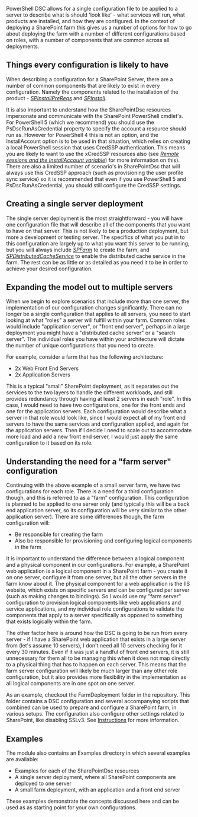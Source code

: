 PowerShell DSC allows for a single configuration file to be applied to a server to describe
what is should 'look like' - what services will run, what products are installed, and how
they are configured.
In the context of deploying a SharePoint farm this gives us a number of options for how to
go about deploying the farm with a number of different configurations based on roles, with
a number of components that are common across all deployments.

## Things every configuration is likely to have

When describing a configuration for a SharePoint Server, there are a number of common
components that are likely to exist in every configuration.
Namely the components related to the installation of the product -
_[SPInstallPreReqs](SPInstallPreReqs)_ and _[SPInstall](SPInstall)_.

It is also important to understand how the SharePointDsc resources impersonate and communicate
with the SharePoint PowerShell cmdlet's.
For PowerShell 5 (which we recommend) you should use the PsDscRunAsCredential property to specify
 the account a resource should run as.
However for PowerShell 4 this is not an option, and the InstallAccount option is to be used in
that situation, which relies on creating a local PowerShell session that uses CredSSP authentication.
This means you are likely to want to use the xCredSSP resources also (see _[Remote sessions and
the InstallAccount variable](Remote-sessions-and-the-InstallAccount-variable)_) for more information
on this).
There are also a limited number of scenario's in SharePointDsc that will always use this CredSSP
approach (such as provisioning the user profile sync service) so it is recommended that even if
you use PowerShell 5 and PsDscRunAsCredential, you should still configure the CredSSP settings.

## Creating a single server deployment

The single server deployment is the most straightforward - you will have one configuration file
that will describe all of the components that you want to have on that server.
This is not likely to be a production deployment, but more a development or testing server.
The specifics of what you put in to this configuration are largely up to what you want this server
to be running, but you will always include _[SPFarm](SPFarm)_ to create the farm, and
_[SPDistributedCacheService](SPDistributedCacheService)_ to enable the distributed cache service
in the farm.
The rest can be as little or as detailed as you need it to be in order to achieve your desired
configuration.

## Expanding the model out to multiple servers

When we begin to explore scenarios that include more than one server, the implementation of our
configuration changes significantly.
There can no longer be a single configuration that applies to all servers, you need to start
looking at what "roles" a server will fulfill within your farm.
Common roles would include "application server", or "front end server", perhaps in a large
deployment you might have a "distributed cache server" or a "search server".
The individual roles you have within your architecture will dictate the number of unique
configurations that you need to create.

For example, consider a farm that has the following architecture:

- 2x Web Front End Servers
- 2x Application Servers

This is a typical "small" SharePoint deployment, as it separates out the services to the two layers to
handle the different workloads, and still provides redundancy through having at least 2 servers in
each "role".
In this case, I would need to have two configurations, one for the front ends and one for the
application servers.
Each configuration would describe what a server in that role would look like, since I would expect
all of my front end servers to have the same services and configuration applied, and again for the
application servers.
Then if I decide I need to scale out to accommodate more load and add a new front end server, I would
just apply the same configuration to it based on its role.

## Understanding the need for a "farm server" configuration

Continuing with the above example of a small server farm, we have two configurations for each role.
There is a need for a third configuration though, and this is referred to as a "farm" configuration.
This configuration is planned to be applied to one server only (and typically this will be a back end
application server, so its configuration will be very similar to the other application server).
There are some differences though, the farm configuration will:

- Be responsible for creating the farm
- Also be responsible for provisioning and configuring logical components in the farm

It is important to understand the difference between a logical component and a physical component in
our configurations.
For example, a SharePoint web application is a logical component in a SharePoint farm - you create it
on one server, configure it from one server, but all the other servers in the farm know about it.
The physical component for a web application is the IIS website, which exists on specific servers and
can be configured per server (such as making changes to bindings).
So I would use my "farm server" configuration to provision logical components like web applications and
service applications, and my individual role configurations to validate the components that apply to a
server specifically as opposed to something that exists logically within the farm.

The other factor here is around how the DSC is going to be run from every server - if I have a SharePoint
web application that exists in a large server from (let's assume 10 servers), I don't need all 10 servers
checking for it every 30 minutes.
Even if it was just a handful of front end servers, it is still unnecessary for them all to be managing
this when it does not map directly to a physical thing that has to happen on each server.
This means that the farm server configuration will likely be much larger than any other role
configuration, but it also provides more flexibility in the implementation as all logical components are
in one spot on one server.

As an example, checkout the FarmDeployment folder in the repository. This folder contains a DSC configuration and several accompanying scripts that combined can be used to prepare and configure a SharePoint farm, in various setups. The configuration also configure other settings related to SharePoint, like disabling SSLv3. See [Instructions](Instructions) for more information.

## Examples

The module also contains an Examples directory in which several examples are available:

- Examples for each of the SharePointDsc resources
- A single server deployment, where all SharePoint components are deployed to one server
- A small farm deployment, with an application and a front end server

These examples demonstrate the concepts discussed here and can be used as as starting point for your own
configurations.
